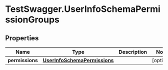 # TestSwagger.UserInfoSchemaPermissionGroups

## Properties

Name | Type | Description | Notes
------------ | ------------- | ------------- | -------------
**permissions** | [**UserInfoSchemaPermissions**](UserInfoSchemaPermissions.md) |  | [optional] 


